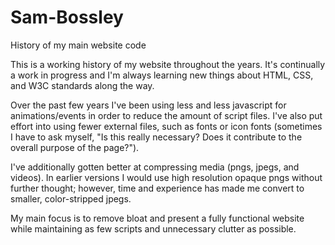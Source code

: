 # Sam-Bossley
History of my main website code

This is a working history of my website throughout the years. It's continually a work in progress and I'm always learning new things about HTML, CSS, and W3C standards along the way.

Over the past few years I've been using less and less javascript for animations/events in order to reduce the amount of script files. I've also put effort into using fewer external files, such as fonts or icon fonts (sometimes I have to ask myself, "Is this really necessary? Does it contribute to the overall purpose of the page?").

I've additionally gotten better at compressing media (pngs, jpegs, and videos). In earlier versions I would use high resolution opaque pngs without further thought; however, time and experience has made me convert to smaller, color-stripped jpegs.

My main focus is to remove bloat and present a fully functional website while maintaining as few scripts and unnecessary clutter as possible.

